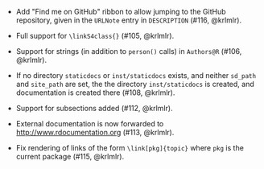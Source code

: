 * Add "Find me on GitHub" ribbon to allow jumping to the GitHub repository, given in the
  `URLNote` entry in `DESCRIPTION` (#116, @krlmlr).

* Full support for `\linkS4class{}` (#105, @krlmlr).

* Support for strings (in addition to `person()` calls) in `Authors@R` (#106, @krlmlr).

* If no directory `staticdocs` or `inst/staticdocs` exists, and neither `sd_path` and `site_path` are set,
  the the directory `inst/staticdocs` is created, and documentation is created there (#108, @krlmlr).

* Support for subsections added (#112, @krlmlr).

* External documentation is now forwarded to http://www.rdocumentation.org (#113, @krlmlr).

* Fix rendering of links of the form `\link[pkg]{topic}` where `pkg` is the current package (#115, @krlmlr).
